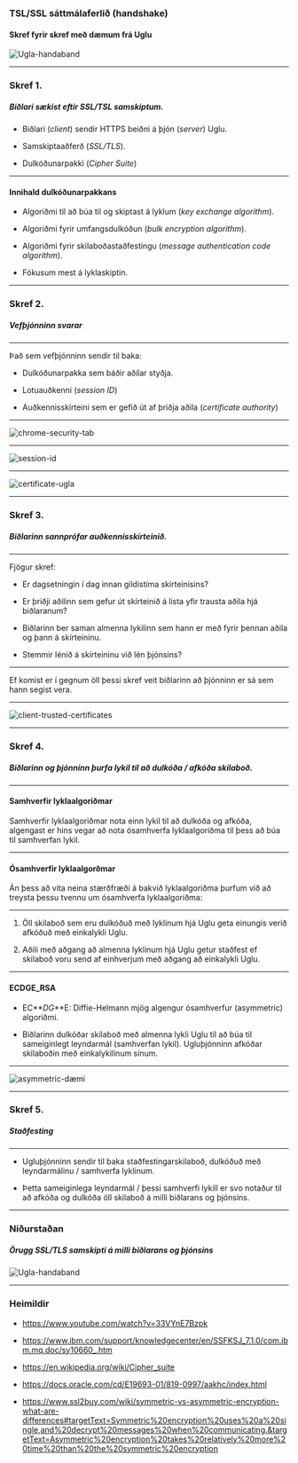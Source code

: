 ### TSL/SSL sáttmálaferlið (handshake)
#### Skref fyrir skref með dæmum frá Uglu

![Ugla-handaband](https://imgur.com/HOm8DeH.jpg)

---

### Skref 1.
##### Biðlari sækist eftir SSL/TSL samskiptum.

* Biðlari (*client*) sendir HTTPS beiðni á þjón (*server*) Uglu.

* Samskiptaaðferð (*SSL/TLS*).

* Dulkóðunarpakki (*Cipher Suite*)

----

#### Innihald dulkóðunarpakkans

* Algoriðmi til að búa til og skiptast á lyklum (*key exchange algorithm*).

* Algoriðmi fyrir umfangsdulkóðun (*bulk encryption algorithm*).

* Algoriðmi fyrir skilaboðastaðfestingu (*message authentication code algorithm*).

* Fókusum mest á lyklaskiptin.

---

### Skref 2.
##### Vefþjónninn svarar

----

Það sem vefþjónninn sendir til baka:

* Dulkóðunarpakka sem báðir aðilar styðja.

* Lotuauðkenni (*session ID*)

* Auðkennisskírteini sem er gefið út af þriðja aðila (*certificate authority*)

----

![chrome-security-tab](https://imgur.com/Eeg8GiQ.png)

----

![session-id](https://imgur.com/zjSADwG.png)

----

![certificate-ugla](https://imgur.com/0qxygan.png)

---

### Skref 3.
##### Biðlarinn sannprófar auðkennisskírteinið.

----

Fjögur skref:

* Er dagsetningin í dag innan gildistíma skírteinisins?

* Er þriðji aðilinn sem gefur út skírteinið á lista yfir trausta aðila hjá biðlaranum?

* Biðlarinn ber saman almenna lykilinn sem hann er með fyrir þennan aðila og þann á skírteininu.

* Stemmir lénið á skírteininu við lén þjónsins?

----

Ef komist er í gegnum öll þessi skref veit biðlarinn að þjónninn er sá sem hann segist vera.

----

![client-trusted-certificates](https://imgur.com/QNeGgpw.png)

---

### Skref 4.
##### Biðlarinn og þjónninn þurfa lykil til að dulkóða / afkóða skilaboð.

----

#### Samhverfir lyklaalgoriðmar

Samhverfir lyklaalgoriðmar nota einn lykil til að dulkóða og afkóða, algengast er hins vegar að nota ósamhverfa lyklaalgoriðma til þess að búa til samhverfan lykil.

----

#### Ósamhverfir lyklaalgorðmar

Án þess að vita neina stærðfræði á bakvið lyklaalgoriðma þurfum við að treysta þessu tvennu um ósamhverfa lyklaalgoriðma:

----

1. Öll skilaboð sem eru dulkóðuð með lyklinum hjá Uglu geta einungis verið afkóðuð með einkalykli Uglu.

2. Aðili með aðgang að almenna lyklinum hjá Uglu getur staðfest ef skilaboð voru send af einhverjum með aðgang að einkalykli Uglu.

----

#### ECDGE_RSA

* EC**_DG_**E: Diffie-Helmann mjög algengur ósamhverfur (asymmetric) algoriðmi.

* Biðlarinn dulkóðar skilaboð með almenna lykli Uglu til að búa til sameiginlegt leyndarmál (samhverfan lykil). Ugluþjónninn afkóðar skilaboðin með einkalykilinum sínum.

----

![asymmetric-dæmi](https://imgur.com/u3AZ8ull.jpg)

---

### Skref 5.
##### Staðfesting

----

* Ugluþjónninn sendir til baka staðfestingarskilaboð, dulkóðuð með leyndarmálinu / samhverfa lyklinum.

* Þetta sameiginlega leyndarmál / þessi samhverfi lykill er svo notaður til að afkóða og dulkóða öll skilaboð á milli biðlarans og þjónsins.

---

### Niðurstaðan
##### Örugg SSL/TLS samskipti á milli biðlarans og þjónsins

![Ugla-handaband](https://imgur.com/HOm8DeH.jpg)

---

### Heimildir

* https://www.youtube.com/watch?v=33VYnE7Bzpk

* https://www.ibm.com/support/knowledgecenter/en/SSFKSJ_7.1.0/com.ibm.mq.doc/sy10660_.htm

* https://en.wikipedia.org/wiki/Cipher_suite

* https://docs.oracle.com/cd/E19693-01/819-0997/aakhc/index.html

* https://www.ssl2buy.com/wiki/symmetric-vs-asymmetric-encryption-what-are-differences#targetText=Symmetric%20encryption%20uses%20a%20single,and%20decrypt%20messages%20when%20communicating.&targetText=Asymmetric%20encryption%20takes%20relatively%20more%20time%20than%20the%20symmetric%20encryption